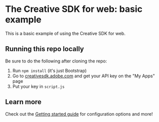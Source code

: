 # The Creative SDK for web: basic example

This is a basic example of using the Creative SDK for web.

## Running this repo locally

Be sure to do the following after cloning the repo:

1. Run `npm install` (it's just Bootstrap)
1. Go to [creativesdk.adobe.com](https://creativesdk.adobe.com/) and get your API key on the "My Apps" page
1. Put your key in `script.js`

## Learn more

Check out the [Getting started guide](https://creativesdk.adobe.com/docs/web/#/articles/gettingstarted/index.html) for configuration options and more!